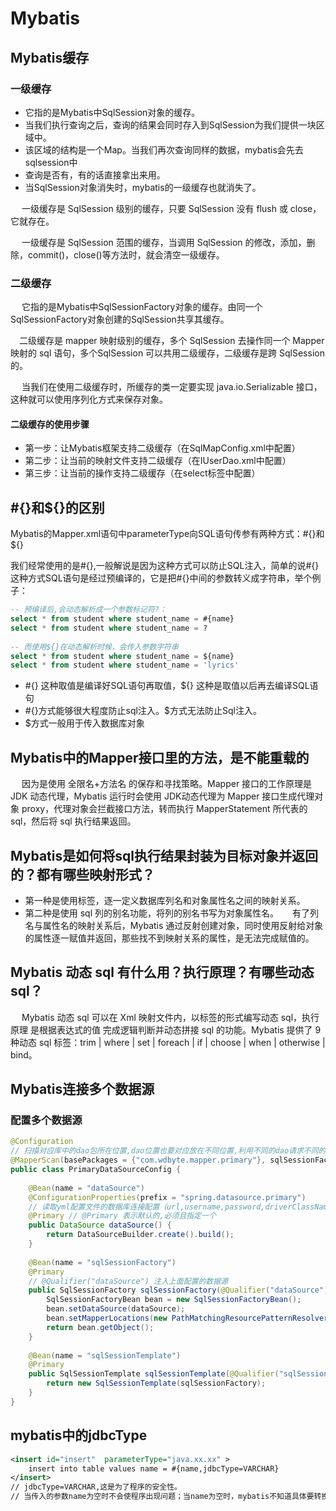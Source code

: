 # Mybatis

## Mybatis缓存

### 一级缓存
- 它指的是Mybatis中SqlSession对象的缓存。
- 当我们执行查询之后，查询的结果会同时存入到SqlSession为我们提供一块区域中。
- 该区域的结构是一个Map。当我们再次查询同样的数据，mybatis会先去sqlsession中
- 查询是否有，有的话直接拿出来用。
- 当SqlSession对象消失时，mybatis的一级缓存也就消失了。

&emsp; 一级缓存是 SqlSession 级别的缓存，只要 SqlSession 没有 flush 或 close，它就存在。

&emsp; 一级缓存是 SqlSession 范围的缓存，当调用 SqlSession 的修改，添加，删除，commit()，close()等方法时，就会清空一级缓存。

### 二级缓存
&emsp;  它指的是Mybatis中SqlSessionFactory对象的缓存。由同一个SqlSessionFactory对象创建的SqlSession共享其缓存。

&emsp;二级缓存是 mapper 映射级别的缓存，多个 SqlSession 去操作同一个 Mapper 映射的 sql 语句，多个SqlSession 可以共用二级缓存，二级缓存是跨 SqlSession 的。

&emsp; 当我们在使用二级缓存时，所缓存的类一定要实现 java.io.Serializable 接口，这种就可以使用序列化方式来保存对象。

#### 二级缓存的使用步骤
- 第一步：让Mybatis框架支持二级缓存（在SqlMapConfig.xml中配置）
- 第二步：让当前的映射文件支持二级缓存（在IUserDao.xml中配置）
- 第三步：让当前的操作支持二级缓存（在select标签中配置）

## #{}和${}的区别
Mybatis的Mapper.xml语句中parameterType向SQL语句传参有两种方式：#{}和${}

我们经常使用的是#{},一般解说是因为这种方式可以防止SQL注入，简单的说#{}这种方式SQL语句是经过预编译的，它是把#{}中间的参数转义成字符串，举个例子：
```sql
-- 预编译后,会动态解析成一个参数标记符?：
select * from student where student_name = #{name} 
select * from student where student_name = ?
 
-- 而使用${}在动态解析时候，会传入参数字符串
select * from student where student_name = ${name} 
select * from student where student_name = 'lyrics'
```
- #{} 这种取值是编译好SQL语句再取值，${} 这种是取值以后再去编译SQL语句
- #{}方式能够很大程度防止sql注入。$方式无法防止Sql注入。
- $方式一般用于传入数据库对象

## Mybatis中的Mapper接口里的方法，是不能重载的
&emsp;  因为是使用 全限名+方法名 的保存和寻找策略。Mapper 接口的工作原理是 JDK 动态代理，Mybatis 运行时会使用 JDK动态代理为 Mapper 接口生成代理对象 proxy，代理对象会拦截接口方法，转而执行 MapperStatement 所代表的 sql，然后将 sql 执行结果返回。

## Mybatis是如何将sql执行结果封装为目标对象并返回的？都有哪些映射形式？
- 第一种是使用标签，逐一定义数据库列名和对象属性名之间的映射关系。
- 第二种是使用 sql 列的别名功能，将列的别名书写为对象属性名。
&emsp;  有了列名与属性名的映射关系后，Mybatis 通过反射创建对象，同时使用反射给对象的属性逐一赋值并返回，那些找不到映射关系的属性，是无法完成赋值的。

## Mybatis 动态 sql 有什么用？执行原理？有哪些动态 sql？
&emsp;  Mybatis 动态 sql 可以在 Xml 映射文件内，以标签的形式编写动态 sql，执行原理 是根据表达式的值 完成逻辑判断并动态拼接 sql 的功能。Mybatis 提供了 9 种动态 sql 标签：trim | where | set | foreach | if | choose | when | otherwise | bind。

## Mybatis连接多个数据源
### 配置多个数据源
```java
@Configuration
// 扫描对应库中的dao包所在位置,dao位置也要对应放在不同位置,利用不同的dao请求不同的数据源数据
@MapperScan(basePackages = {"com.wdbyte.mapper.primary"}, sqlSessionFactoryRef = "sqlSessionFactory")
public class PrimaryDataSourceConfig {
 
    @Bean(name = "dataSource")
    @ConfigurationProperties(prefix = "spring.datasource.primary") 
    // 读取yml配置文件的数据库连接配置（url,username,password,driverClassName）
    @Primary // @Primary 表示默认的,必须且指定一个
    public DataSource dataSource() {
        return DataSourceBuilder.create().build();
    }
 
    @Bean(name = "sqlSessionFactory")
    @Primary
    // @Qualifier("dataSource") 注入上面配置的数据源
    public SqlSessionFactory sqlSessionFactory(@Qualifier("dataSource") DataSource dataSource) throws Exception {
        SqlSessionFactoryBean bean = new SqlSessionFactoryBean();
        bean.setDataSource(dataSource);
        bean.setMapperLocations(new PathMatchingResourcePatternResolver().getResources("classpath:mapper/*.xml"));
        return bean.getObject();
    }
 
    @Bean(name = "sqlSessionTemplate")
    @Primary
    public SqlSessionTemplate sqlSessionTemplate(@Qualifier("sqlSessionFactory") SqlSessionFactory sqlSessionFactory) {
        return new SqlSessionTemplate(sqlSessionFactory);
    }
}
```

## mybatis中的jdbcType
```xml
<insert id="insert"  parameterType="java.xx.xx" >
    insert into table values name = #{name,jdbcType=VARCHAR}　
</insert>
// jdbcType=VARCHAR,这是为了程序的安全性。
// 当传入的参数name为空时不会使程序出现问题；当name为空时，mybatis不知道具体要转换成什么jdbcType类型，有些特殊情况会报错
```
